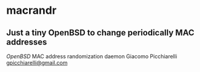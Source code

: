 # macrandr

## Just a tiny OpenBSD to change periodically MAC addresses

*OpenBSD* MAC address randomization daemon
Giacomo Picchiarelli <gpicchiarelli@gmail.com>
